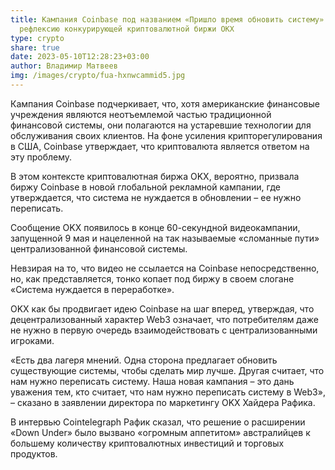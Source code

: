 ```yaml
---
title: Кампания Coinbase под названием «Пришло время обновить систему» вызвала
  рефлексию конкурирующей криптовалютной биржи OKX
type: crypto
share: true
date: 2023-05-10T12:28:23+03:00
author: Владимир Матвеев
img: /images/crypto/fua-hxnwcammid5.jpg
---
```

Кампания Coinbase подчеркивает, что, хотя американские финансовые учреждения являются неотъемлемой частью традиционной финансовой системы, они полагаются на устаревшие технологии для обслуживания своих клиентов. На фоне усиления крипторегулирования в США, Coinbase утверждает, что криптовалюта является ответом на эту проблему.

В этом контексте криптовалютная биржа OKX, вероятно, призвала биржу Coinbase в новой глобальной рекламной кампании, где утверждается, что система не нуждается в обновлении – ее нужно переписать.

Сообщение OKX появилось в конце 60-секундной видеокампании, запущенной 9 мая и нацеленной на так называемые «сломанные пути» централизованной финансовой системы.

Невзирая на то, что видео не ссылается на Coinbase непосредственно, но, как представляется, тонко копает под биржу в своем слогане «Система нуждается в переработке».

OKX как бы продвигает идею Coinbase на шаг вперед, утверждая, что децентрализованный характер Web3 означает, что потребителям даже не нужно в первую очередь взаимодействовать с централизованными игроками.

«Есть два лагеря мнений. Одна сторона предлагает обновить существующие системы, чтобы сделать мир лучше. Другая считает, что нам нужно переписать систему. Наша новая кампания – это дань уважения тем, кто считает, что нам нужно переписать систему в Web3», – сказано в заявлении директора по маркетингу OKX Хайдера Рафика.

В интервью Cointelegraph Рафик сказал, что решение о расширении «Down Under» было вызвано «огромным аппетитом» австралийцев к большему количеству криптовалютных инвестиций и торговых продуктов.